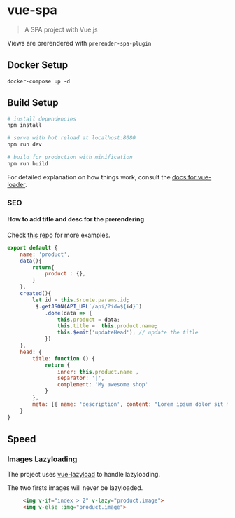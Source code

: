 # vue-spa

> A SPA project with Vue.js 

Views are prerendered with ```prerender-spa-plugin```

## Docker Setup

```docker-compose up -d```

## Build Setup

``` bash
# install dependencies
npm install

# serve with hot reload at localhost:8080
npm run dev

# build for production with minification
npm run build
```

For detailed explanation on how things work, consult the [docs for vue-loader](http://vuejs.github.io/vue-loader).

### SEO 

#### How to add title and desc for the prerendering

Check [this repo](https://github.com/ktquez/vue-head/blob/bc1a89cf65c4b9bc3e492c950ac9febdfe7bf0e3/example/index.html) for more examples.

```js
export default {
    name: 'product',
    data(){
        return{
            product : {},
        }
    },
    created(){
        let id = this.$route.params.id;
         $.getJSON(API_URL`/api/?id=${id}`)
            .done(data => {
                this.product = data;
                this.title =  this.product.name;
                this.$emit('updateHead'); // update the title
            })
    },
    head: {
        title: function () {
            return {
                inner: this.product.name ,
                separator: '|',
                complement: 'My awesome shop'
            }
        },
        meta: [{ name: 'description', content: "Lorem ipsum dolor sit met, qui at desert mandamus, adduce ullum apeirian mea at. Eu mel vide saltando vituperata, sonet quidam deterruisset te qui. Te cum vivendum explicate abhorrent. Id venom argumentum vel. Ut lorem bocent hendrerit eam.", id: 'desc' }]
    }
}
```

## Speed 

### Images Lazyloading 

The project uses [vue-lazyload](https://github.com/hilongjw/vue-lazyload/) to handle lazyloading. 


The two firsts images will never be lazyloaded.

```html
     <img v-if="index > 2" v-lazy="product.image">
     <img v-else :img="product.image">
``` 

